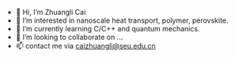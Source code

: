 - 👋 Hi, I’m Zhuangli Cai
- 👀 I’m interested in nanoscale heat transport, polymer, perovskite.
- 🌱 I’m currently learning C/C++ and quantum mechanics.
- 💞️ I’m looking to collaborate on ...
- 📫 contact me via caizhuangli@seu.edu.cn

<!---
uucai/uucai is a ✨ special ✨ repository because its `README.md` (this file) appears on your GitHub profile.
You can click the Preview link to take a look at your changes.
--->
